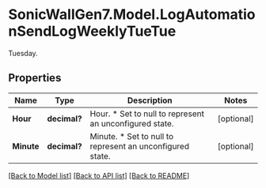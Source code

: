 # SonicWallGen7.Model.LogAutomationSendLogWeeklyTueTue
Tuesday.

## Properties

Name | Type | Description | Notes
------------ | ------------- | ------------- | -------------
**Hour** | **decimal?** | Hour. * Set to null to represent an unconfigured state. | [optional] 
**Minute** | **decimal?** | Minute. * Set to null to represent an unconfigured state. | [optional] 

[[Back to Model list]](../README.md#documentation-for-models) [[Back to API list]](../README.md#documentation-for-api-endpoints) [[Back to README]](../README.md)

